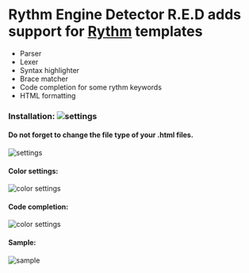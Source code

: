  
# Rythm Engine Detector R.E.D adds support for [Rythm](http://rythmengine.org/) templates
  
- Parser
- Lexer
- Syntax highlighter
- Brace matcher
- Code completion for some rythm keywords
- HTML formatting

### Installation: ![settings](https://github.com/scireum-incubator/rythm_plugin/blob/master/resources/screenshots/Screenshot3.PNG)


#### Do not forget to change the file type of your .html files.
![settings](https://github.com/scireum-incubator/rythm_plugin/blob/master/resources/screenshots/Screenshot.PNG)

#### Color settings:
![color settings](https://github.com/scireum-incubator/rythm_plugin/blob/master/resources/screenshots/Screenshot2.PNG)

#### Code completion:
![color settings](https://github.com/scireum-incubator/rythm_plugin/blob/master/resources/screenshots/Screenshot4.PNG)

#### Sample:
![sample](https://github.com/scireum-incubator/rythm_plugin/blob/master/resources/screenshots/Screenshot1.PNG)


